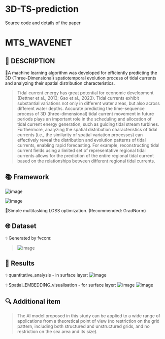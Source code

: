 # 3D-TS-prediction
Source code and details of the paper
# MTS_WAVENET
## 🎨 DESCRIPTION
🔖A machine learning algorithm was developed for efficiently predicting the 3D (Three-Dimensional) spatiotemporal evolution process of tidal currents and analyzing their spatial distribution characteristics. 
> Tidal current energy has great potential for economic development (Dettner et al., 2013; Gao et al., 2023). Tidal currents exhibit substantial variations not only in different water areas, but also across different water depths. Accurate predicting the time-sequence process of 3D (three-dimensional) tidal current movement in future periods plays an important role in the scheduling and allocation of tidal current energy generation, such as guiding tidal stream turbines. Furthermore, analyzing the spatial distribution characteristics of tidal currents (i.e., the similarity of spatial variation processes) can effectively reveal the distribution and evolution patterns of tidal currents, enabling rapid forecasting. For example, reconstructing tidal current fields using a limited set of representative regional tidal currents allows for the prediction of the entire regional tidal current based on the relationships between different regional tidal currents.
> 
## 📚 Framework
![image](https://github.com/user-attachments/assets/b812b838-4948-4a0d-8ab3-a38e7fbcddb6)

![image](https://github.com/user-attachments/assets/90790ee0-402a-4099-8986-80a7d5a715c1)
>
🍻Simple multitasking LOSS optimization. (Recommended: GradNorm)

## 🌐 Dataset
✨Generated by fvcom:
> ![image](https://github.com/user-attachments/assets/7c3636e5-fdc5-4dbe-9a17-976fd414f2ae)

## 📄 Results
✨quantitative_analysis - in surface layer:
![image](https://github.com/user-attachments/assets/36d2ce6d-214a-482b-bbb5-0ed5deb15502)

✨Spatial_EMBEDDING_visualisation - for surface layer:
![image](https://github.com/user-attachments/assets/d47e2843-90ba-461e-9de3-b76c52b218cc)
![image](https://github.com/user-attachments/assets/508ad009-41fe-4b74-868c-5b90e1db3e32)


## 🔍 Additional item
> The AI model proposed in this study can be applied to a wide range of applications from a theoretical point of view (no restriction on the grid pattern, including both structured and unstructured grids, and no restriction on the sea area and its size).

